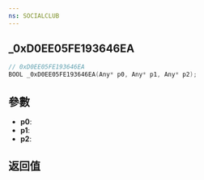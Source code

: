```yaml
---
ns: SOCIALCLUB
---
```

## _0xD0EE05FE193646EA

```c
// 0xD0EE05FE193646EA
BOOL _0xD0EE05FE193646EA(Any* p0, Any* p1, Any* p2);
```


## 參數
* **p0**: 
* **p1**: 
* **p2**: 

## 返回值
